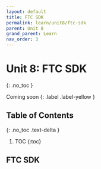 ```yaml
---
layout: default
title: FTC SDK
permalink: learn/unit8/ftc-sdk
parent: Unit 8
grand_parent: Learn
nav_order: 3
---
```


<!-- prettier-ignore-start -->
# Unit 8: FTC SDK
{: .no_toc }

Coming soon
{: .label .label-yellow }

## Table of Contents
{: .no_toc .text-delta }

1. TOC
{:toc}
<!-- prettier-ignore-end -->

## FTC SDK
